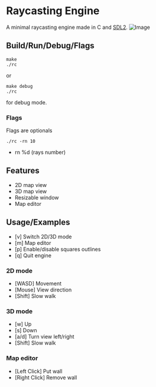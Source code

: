 # Raycasting Engine

A minimal raycasting engine made in C and [SDL2](https://www.libsdl.org).
![Image](https://github.com/user-attachments/assets/ae98a1e0-f599-4346-a4ac-10918b4583aa)

## Build/Run/Debug/Flags
```console
make
./rc
```
or
```console
make debug
./rc
```
for debug mode.
### Flags
Flags are optionals
```console
./rc -rn 10
```
- rn %d (rays number)
## Features

- 2D map view
- 3D map view
- Resizable window
- Map editor

## Usage/Examples

- [v] Switch 2D/3D mode
- [m] Map editor
- [p] Enable/disable squares outlines
- [q] Quit engine

### 2D mode
- [WASD] Movement
- [Mouse] View direction
- [Shift] Slow walk

### 3D mode
- [w] Up
- [s] Down
- [a/d] Turn view left/right 
- [Shift] Slow walk

### Map editor
- [Left Click]  Put wall
- [Right Click] Remove wall
